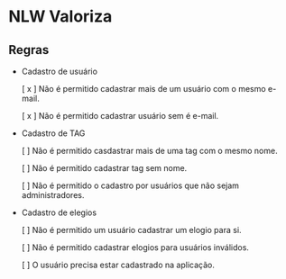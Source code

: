 # NLW Valoriza

## Regras

- Cadastro de usuário

  [ x ] Não é permitido cadastrar mais de um usuário com o mesmo e-mail.

  [ x ] Não é permitido cadastrar usuário sem é e-mail.

- Cadastro de TAG

  [ ] Não é permitido casdastrar mais de uma tag com o mesmo nome.

  [ ] Não é permitido cadastrar tag sem nome.

  [ ] Não é permitido o cadastro por usuários que não sejam administradores.

- Cadastro de elegios

  [ ] Não é permitido um usuário cadastrar um elogio para si.

  [ ] Não é permitido cadastrar elogios para usuários inválidos.

  [ ] O usuário precisa estar cadastrado na aplicação.
